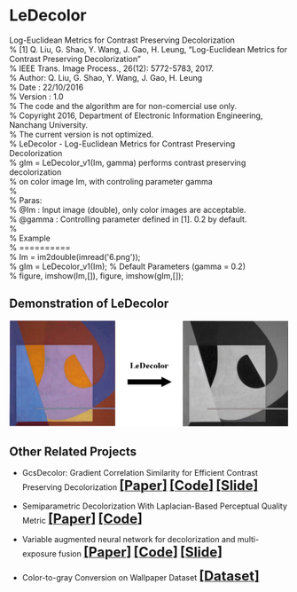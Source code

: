 # LeDecolor
Log-Euclidean Metrics for Contrast Preserving Decolorization  
% [1] Q. Liu, G. Shao, Y. Wang, J. Gao, H. Leung, “Log-Euclidean Metrics for Contrast Preserving Decolorization”   
% IEEE Trans. Image Process., 26(12): 5772-5783, 2017.   
% Author: Q. Liu, G. Shao, Y. Wang, J. Gao, H. Leung  
% Date : 22/10/2016  
% Version : 1.0  
% The code and the algorithm are for non-comercial use only.  
% Copyright 2016, Department of Electronic Information Engineering, Nanchang University.  
% The current version is not optimized.  
% LeDecolor - Log-Euclidean Metrics for Contrast Preserving Decolorization  
% gIm = LeDecolor_v1(Im, gamma) performs contrast preserving decolorization  
% on color image Im, with controling parameter gamma  
%  
% Paras:  
% @Im : Input image (double), only color images are acceptable.  
% @gamma : Controlling parameter defined in [1]. 0.2 by default.  
%  
% Example  
% ==========  
% Im = im2double(imread('6.png'));  
% gIm = LeDecolor_v1(Im); % Default Parameters (gamma = 0.2)  
% figure, imshow(Im,[]), figure, imshow(gIm,[]); 

## Demonstration of LeDecolor
![](./figs/Demonstration1.png)  


## Other Related Projects
  * GcsDecolor: Gradient Correlation Similarity for Efficient Contrast Preserving Decolorization [<font size=5>**[Paper]**</font>](https://ieeexplore.ieee.org/abstract/document/7088620)   [<font size=5>**[Code]**</font>](https://github.com/yqx7150/GcsDecolor)   [<font size=5>**[Slide]**</font>](https://github.com/yqx7150/EDAEPRec/tree/master/Slide)

  * Semiparametric Decolorization With Laplacian-Based Perceptual Quality Metric
[<font size=5>**[Paper]**</font>](https://ieeexplore.ieee.org/document/7456206)   [<font size=5>**[Code]**</font>](https://github.com/yqx7150/SPDecolor)

  * Variable augmented neural network for decolorization and multi-exposure fusion [<font size=5>**[Paper]**</font>](https://www.sciencedirect.com/science/article/abs/pii/S1566253517305298)   [<font size=5>**[Code]**</font>](https://github.com/yqx7150/DecolorNet_FusionNet_code)   [<font size=5>**[Slide]**</font>](https://github.com/yqx7150/EDAEPRec/tree/master/Slide)

  * Color-to-gray Conversion on Wallpaper Dataset
[<font size=5>**[Dataset]**</font>](https://github.com/yqx7150/DecolorNet_FusionNet_code/tree/master/Wallpapers_Dataset) 

